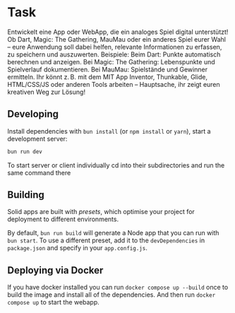 # Task
Entwickelt eine App oder WebApp, die ein analoges Spiel digital unterstützt! Ob Dart, Magic: The Gathering, MauMau oder ein anderes Spiel eurer Wahl – eure Anwendung soll dabei helfen, relevante Informationen zu erfassen, zu speichern und auszuwerten. Beispiele:
Beim Dart: Punkte automatisch berechnen und anzeigen.
Bei Magic: The Gathering: Lebenspunkte und Spielverlauf dokumentieren.
Bei MauMau: Spielstände und Gewinner ermitteln.
Ihr könnt z. B. mit dem MIT App Inventor, Thunkable, Glide, HTML/CSS/JS oder anderen Tools arbeiten – Hauptsache, ihr zeigt euren kreativen Weg zur Lösung!

## Developing

Install dependencies with `bun install` (or `npm install` or `yarn`), start a development server:

```bash
bun run dev

```

To start server or client individually cd
into their subdirectories and run the same command there

## Building

Solid apps are built with _presets_, which optimise your project for deployment to different environments.

By default, `bun run build` will generate a Node app that you can run with `bun start`. To use a different preset, add it to the `devDependencies` in `package.json` and specify in your `app.config.js`.

## Deploying via Docker

If you have docker installed you can run `docker compose up --build` once to build the image and install all of the dependencies.
And then run `docker compose up` to start the webapp.
